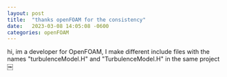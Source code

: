 ```yaml
---
layout: post
title:  "thanks openFOAM for the consistency"
date:   2023-03-08 14:05:08 -0600
categories: openFOAM
---
```


hi, im a developer for OpenFOAM, I make different include files with the names "turbulenceModel.H" and "TurbulenceModel.H" in the same project
￼
